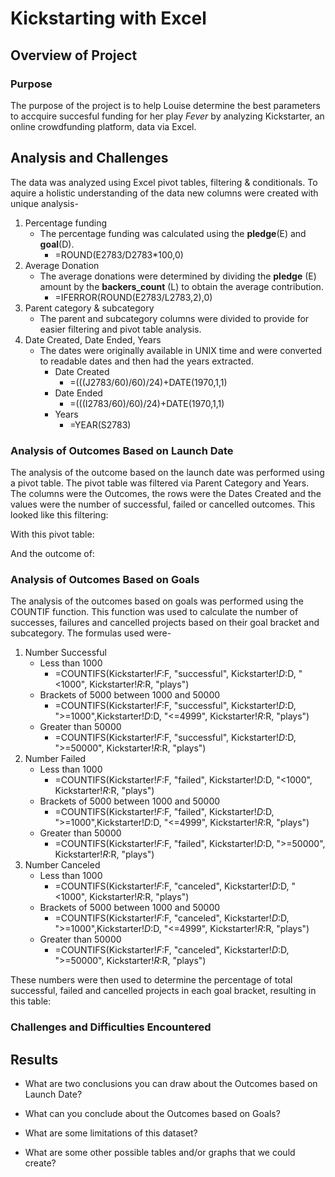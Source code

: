 # Kickstarting with Excel

## Overview of Project

### Purpose
The purpose of the project is to help Louise determine the best parameters to accquire succesful funding for her play *Fever* by analyzing Kickstarter, an online crowdfunding platform, data via Excel.
## Analysis and Challenges
The data was analyzed using Excel pivot tables, filtering & conditionals. To aquire a holistic understanding of the data new columns were created with unique analysis-
1. Percentage funding
   - The percentage funding was calculated using the **pledge**(E) and **goal**(D).
     -  =ROUND(E2783/D2783*100,0) 
2. Average Donation
   - The average donations were determined by dividing the **pledge** (E) amount by the **backers_count** (L) to obtain the average contribution. 
     -  =IFERROR(ROUND(E2783/L2783,2),0) 
3. Parent category & subcategory
   - The parent and subcategory columns were divided to provide for easier filtering and pivot table analysis.
4. Date Created, Date Ended, Years
   - The dates were originally available in UNIX time and were converted to readable dates and then had the years extracted.
     - Date Created
       -  =(((J2783/60)/60)/24)+DATE(1970,1,1)
     - Date Ended
       -  =(((I2783/60)/60)/24)+DATE(1970,1,1) 
     - Years
       -  =YEAR(S2783) 
### Analysis of Outcomes Based on Launch Date
The analysis of the outcome based on the launch date was performed using a pivot table. The pivot table was filtered via Parent Category and Years. The columns were the Outcomes, the rows were the Dates Created and the values were the number of successful, failed or cancelled outcomes. 
This looked like this filtering:

With this pivot table:

And the outcome of:


### Analysis of Outcomes Based on Goals
The analysis of the outcomes based on goals was performed using the COUNTIF function. This function was used to calculate the number of successes, failures and cancelled projects based on their goal bracket and subcategory. The formulas used were-
1. Number Successful
   - Less than 1000
     - =COUNTIFS(Kickstarter!$F:$F, "successful", Kickstarter!$D:$D, "<1000", Kickstarter!$R:$R, "plays")
   - Brackets of 5000 between 1000 and 50000
     - =COUNTIFS(Kickstarter!$F:$F, "successful", Kickstarter!$D:$D, ">=1000",Kickstarter!$D:$D, "<=4999", Kickstarter!$R:$R, "plays")
   - Greater than 50000
     - =COUNTIFS(Kickstarter!$F:$F, "successful", Kickstarter!$D:$D, ">=50000", Kickstarter!$R:$R, "plays")
2. Number Failed
   - Less than 1000
     - =COUNTIFS(Kickstarter!$F:$F, "failed", Kickstarter!$D:$D, "<1000", Kickstarter!$R:$R, "plays")
    - Brackets of 5000 between 1000 and 50000
       - =COUNTIFS(Kickstarter!$F:$F, "failed", Kickstarter!$D:$D, ">=1000",Kickstarter!$D:$D, "<=4999", Kickstarter!$R:$R, "plays")
    - Greater than 50000
      - =COUNTIFS(Kickstarter!$F:$F, "failed", Kickstarter!$D:$D, ">=50000", Kickstarter!$R:$R, "plays")
3. Number Canceled
   - Less than 1000
     - =COUNTIFS(Kickstarter!$F:$F, "canceled", Kickstarter!$D:$D, "<1000", Kickstarter!$R:$R, "plays")
   - Brackets of 5000 between 1000 and 50000
     - =COUNTIFS(Kickstarter!$F:$F, "canceled", Kickstarter!$D:$D, ">=1000",Kickstarter!$D:$D, "<=4999", Kickstarter!$R:$R, "plays")
   - Greater than 50000
     - =COUNTIFS(Kickstarter!$F:$F, "canceled", Kickstarter!$D:$D, ">=50000", Kickstarter!$R:$R, "plays")
 
These numbers were then used to determine the percentage of total successful, failed and cancelled projects in each goal bracket, resulting in this table:

### Challenges and Difficulties Encountered

## Results

- What are two conclusions you can draw about the Outcomes based on Launch Date?

- What can you conclude about the Outcomes based on Goals?

- What are some limitations of this dataset?

- What are some other possible tables and/or graphs that we could create?
